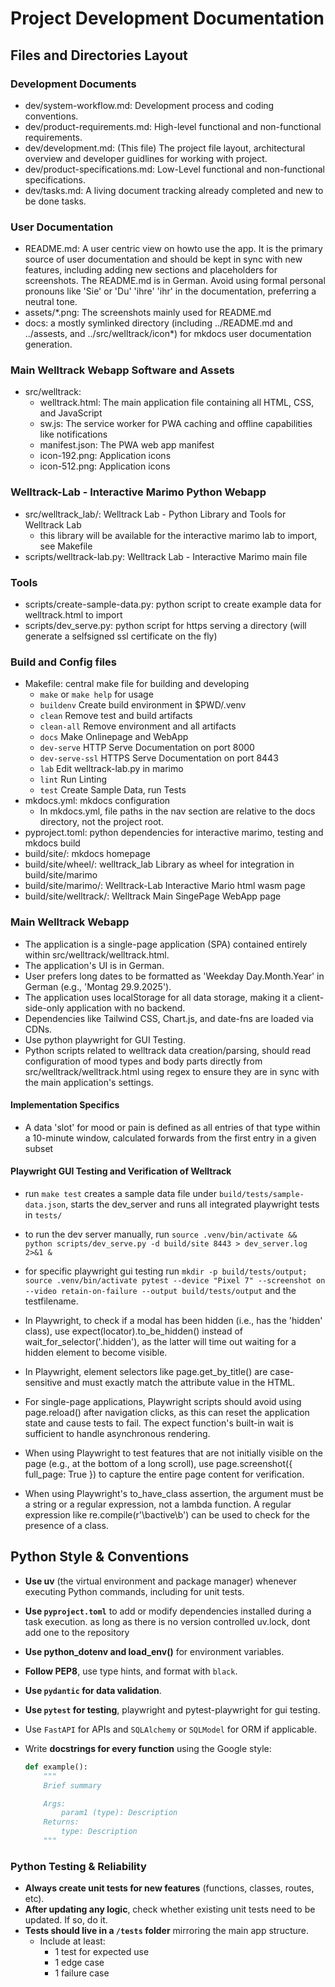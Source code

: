 # Project Development Documentation

## Files and Directories Layout

### Development Documents

- dev/system-workflow.md: Development process and coding conventions.
- dev/product-requirements.md: High-level functional and non-functional requirements.
- dev/development.md: (This file) The project file layout, architectural overview and developer guidlines for working with project.
- dev/product-specifications.md: Low-Level functional and non-functional specifications.
- dev/tasks.md: A living document tracking already completed and new to be done tasks.

### User Documentation

- README.md: A user centric view on howto use the app. It is the primary source of user documentation and should be kept in sync with new features, including adding new sections and placeholders for screenshots. The README.md is in German. Avoid using formal personal pronouns like 'Sie' or 'Du' 'ihre' 'ihr' in the documentation, preferring a neutral tone.
- assets/*.png: The screenshots mainly used for README.md
- docs: a mostly symlinked directory (including ../README.md and ../assests, and ../src/welltrack/icon*) for mkdocs user documentation generation.

### Main Welltrack Webapp Software and Assets

- src/welltrack:
    - welltrack.html: The main application file containing all HTML, CSS, and JavaScript
    - sw.js: The service worker for PWA caching and offline capabilities like notifications
    - manifest.json: The PWA web app manifest
    - icon-192.png: Application icons
    - icon-512.png: Application icons

### Welltrack-Lab - Interactive Marimo Python Webapp

- src/welltrack_lab/: Welltrack Lab - Python Library and Tools for Welltrack Lab
    - this library will be available for the interactive marimo lab to import, see Makefile
- scripts/welltrack-lab.py: Welltrack Lab - Interactive Marimo main file

### Tools

- scripts/create-sample-data.py: python script to create example data for welltrack.html to import
- scripts/dev_serve.py: python script for https serving a directory (will generate a selfsigned ssl certificate on the fly)

### Build and Config files

- Makefile: central make file for building and developing
    - `make` or `make help` for usage
    - `buildenv`             Create build environment in $PWD/.venv
    - `clean`                Remove test and build artifacts
    - `clean-all`            Remove environment and all artifacts
    - `docs`                 Make Onlinepage and WebApp
    - `dev-serve`            HTTP Serve Documentation on port 8000
    - `dev-serve-ssl`        HTTPS Serve Documentation on port 8443
    - `lab`                  Edit welltrack-lab.py in marimo
    - `lint`                 Run Linting
    - `test`                 Create Sample Data, run Tests
- mkdocs.yml: mkdocs configuration
    - In mkdocs.yml, file paths in the nav section are relative to the docs directory, not the project root.
- pyproject.toml: python dependencies for interactive marimo, testing and mkdocs build
- build/site/: mkdocs homepage
- build/site/wheel/: welltrack_lab Library as wheel for integration in build/site/marimo
- build/site/marimo/: Welltrack-Lab Interactive Mario html wasm page
- build/site/welltrack/: Welltrack Main SingePage WebApp page

### Main Welltrack Webapp

- The application is a single-page application (SPA) contained entirely within src/welltrack/welltrack.html.
- The application's UI is in German.
- User prefers long dates to be formatted as 'Weekday Day.Month.Year' in German (e.g., 'Montag 29.9.2025').
- The application uses localStorage for all data storage, making it a client-side-only application with no backend.
- Dependencies like Tailwind CSS, Chart.js, and date-fns are loaded via CDNs.
- Use python playwright for GUI Testing.
- Python scripts related to welltrack data creation/parsing, should read configuration of mood types and body parts directly from src/welltrack/welltrack.html using regex to ensure they are in sync with the main application's settings.

#### Implementation Specifics

- A data 'slot' for mood or pain is defined as all entries of that type within a 10-minute window, calculated forwards from the first entry in a given subset

#### Playwright GUI Testing and Verification of Welltrack

- run `make test` creates a sample data file under `build/tests/sample-data.json`, starts the dev_server and runs all integrated playwright tests in `tests/`
- to run the dev server manually, run `source .venv/bin/activate && python scripts/dev_serve.py -d build/site 8443 > dev_server.log 2>&1 &`
- for specific playwright gui testing run `mkdir -p build/tests/output; source .venv/bin/activate pytest --device "Pixel 7" --screenshot on --video retain-on-failure --output build/tests/output` and the testfilename.

- In Playwright, to check if a modal has been hidden (i.e., has the 'hidden' class), use expect(locator).to_be_hidden() instead of wait_for_selector('.hidden'), as the latter will time out waiting for a hidden element to become visible.
- In Playwright, element selectors like page.get_by_title() are case-sensitive and must exactly match the attribute value in the HTML.
- For single-page applications, Playwright scripts should avoid using page.reload() after navigation clicks, as this can reset the application state and cause tests to fail. The expect function's built-in wait is sufficient to handle asynchronous rendering.
- When using Playwright to test features that are not initially visible on the page (e.g., at the bottom of a long scroll), use page.screenshot({ full_page: True }) to capture the entire page content for verification.
- When using Playwright's to_have_class assertion, the argument must be a string or a regular expression, not a lambda function. A regular expression like re.compile(r'\bactive\b') can be used to check for the presence of a class.


## Python Style & Conventions

- **Use uv** (the virtual environment and package manager) whenever executing Python commands, including for unit tests.
- **Use `pyproject.toml`** to add or modify dependencies installed during a task execution. as long as there is no version controlled uv.lock, dont add one to the repository
- **Use python_dotenv and load_env()** for environment variables.
- **Follow PEP8**, use type hints, and format with `black`.
- **Use `pydantic` for data validation**.
- **Use `pytest` for testing**, playwright and pytest-playwright for gui testing.
- Use `FastAPI` for APIs and `SQLAlchemy` or `SQLModel` for ORM if applicable.
- Write **docstrings for every function** using the Google style:

  ```python
  def example():
      """
      Brief summary

      Args:
          param1 (type): Description
      Returns:
          type: Description
      """
  ```

### Python Testing & Reliability

- **Always create unit tests for new features** (functions, classes, routes, etc).
- **After updating any logic**, check whether existing unit tests need to be updated. If so, do it.
- **Tests should live in a `/tests` folder** mirroring the main app structure.
    - Include at least:
        - 1 test for expected use
        - 1 edge case
        - 1 failure case
